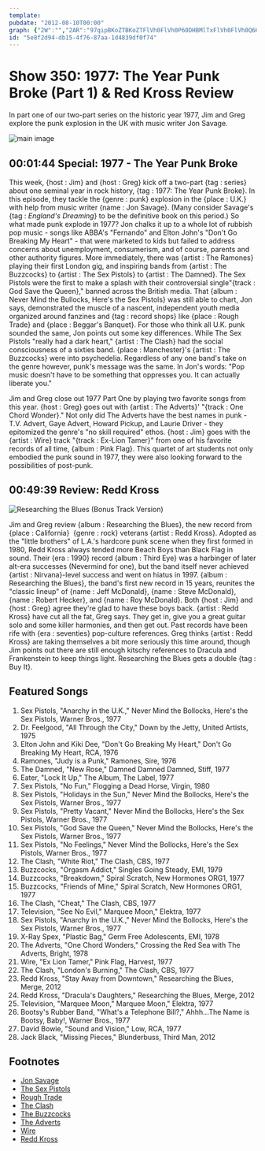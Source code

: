 ```yaml
---
template: 
pubdate: "2012-08-10T00:00"
graph: {"2W":"","2AR":"97qipBKoZTBKoZTFlVh0FlVh0P60DHBMlTxFlVh0FlVh0Q6HUEBJUJRFlVh0FlVh0OyCbyBKRg8FlVh097qipX6cfd97qipBHm1G"}
id: "5e8f2d94-db15-4f76-87aa-1d4839df0f74"
---
```






# Show 350: 1977: The Year Punk Broke (Part 1) & Red Kross Review

In part one of our two-part series on the historic year 1977, Jim and Greg explore the punk explosion in the UK with music writer Jon Savage.

![main image](https://static.soundopinions.org/images/2012/1977_part1.jpg)



## 00:01:44 Special: 1977 - The Year Punk Broke

This week, {host : Jim} and {host : Greg} kick off a two-part {tag : series} about one seminal year in rock history, {tag : 1977: The Year Punk Broke}. In this episode, they tackle the {genre : punk} explosion in the {place : U.K.} with help from music writer {name : Jon Savage}. (Many consider Savage's {tag : *England's Dreaming*} to be the definitive book on this period.) So what made punk explode in 1977? Jon chalks it up to a whole lot of rubbish pop music - songs like ABBA's "Fernando" and Elton John's "Don't Go Breaking My Heart" - that were marketed to kids but failed to address concerns about unemployment, consumerism, and of course, parents and other authority figures. More immediately, there was {artist : The Ramones} playing their first London gig, and inspiring bands from {artist : The Buzzcocks} to {artist : The Sex Pistols} to {artist : The Damned}. The Sex Pistols were the first to make a splash with their controversial single"{track : God Save the Queen}," banned across the British media. That {album : Never Mind the Bullocks, Here's the Sex Pistols} was still able to chart, Jon says, demonstrated the muscle of a nascent, independent youth media organized around fanzines and {tag : record shops} like {place : Rough Trade} and {place : Beggar's Banquet}. For those who think all U.K. punk sounded the same, Jon points out some key differences. While The Sex Pistols "really had a dark heart," {artist : The Clash} had the social consciousness of a sixties band. {place : Manchester}'s {artist : The Buzzcocks} were into psychedelia. Regardless of any one band's take on the genre however, punk's message was the same. In Jon's words: "Pop music doesn't have to be something that oppresses you. It can actually liberate you."

Jim and Greg close out 1977 Part One by playing two favorite songs from this year. {host : Greg} goes out with {artist : The Adverts}' "{track : One Chord Wonder}." Not only did The Adverts have the best names in punk - T.V. Advert, Gaye Advert, Howard Pickup, and Laurie Driver - they epitomized the genre's "no skill required" ethos. {host : Jim} goes with the {artist : Wire} track "{track : Ex-Lion Tamer}" from one of his favorite records of all time, {album : Pink Flag}. This quartet of art students not only embodied the punk sound in 1977, they were also looking forward to the possibilities of post-punk.



## 00:49:39 Review: Redd Kross

![Researching the Blues (Bonus Track Version)](https://static.soundopinions.org/assets/350/2AR0.jpg)

Jim and Greg review {album : Researching the Blues}, the new record from {place : California}  {genre : rock} veterans {artist : Redd Kross}. Adopted as the "little brothers" of L.A.'s hardcore punk scene when they first formed in 1980, Redd Kross always tended more Beach Boys than Black Flag in sound. Their {era : 1990} record {album : Third Eye} was a harbinger of later alt-era successes (Nevermind for one), but the band itself never achieved {artist : Nirvana}-level success and went on hiatus in 1997. {album : Researching the Blues}, the band's first new record in 15 years, reunites the "classic lineup" of {name : Jeff McDonald}, {name : Steve McDonald}, {name : Robert Hecker}, and {name : Roy McDonald}. Both {host : Jim} and {host : Greg} agree they're glad to have these boys back. {artist : Redd Kross} have cut all the fat, Greg says. They get in, give you a great guitar solo and some killer harmonies, and then get out. Past records have been rife with {era : seventies} pop-culture references. Greg thinks {artist : Redd Kross} are taking themselves a bit more seriously this time around, though Jim points out there are still enough kitschy references to Dracula and Frankenstein to keep things light. Researching the Blues gets a double {tag : Buy It}.



## Featured Songs

1. Sex Pistols, "Anarchy in the U.K.," Never Mind the Bollocks, Here's the Sex Pistols, Warner Bros., 1977
2. Dr. Feelgood, "All Through the City," Down by the Jetty, United Artists, 1975
3. Elton John and Kiki Dee, "Don't Go Breaking My Heart," Don't Go Breaking My Heart, RCA, 1976
4. Ramones, "Judy is a Punk," Ramones, Sire, 1976
5. The Damned, "New Rose," Damned Damned Damned, Stiff, 1977
6. Eater, "Lock It Up," The Album, The Label, 1977
7. Sex Pistols, "No Fun," Flogging a Dead Horse, Virgin, 1980
8. Sex Pistols, "Holidays in the Sun," Never Mind the Bollocks, Here's the Sex Pistols, Warner Bros., 1977
9. Sex Pistols, "Pretty Vacant," Never Mind the Bollocks, Here's the Sex Pistols, Warner Bros., 1977
10. Sex Pistols, "God Save the Queen," Never Mind the Bollocks, Here's the Sex Pistols, Warner Bros., 1977
11. Sex Pistols, "No Feelings," Never Mind the Bollocks, Here's the Sex Pistols, Warner Bros., 1977
12. The Clash, "White Riot," The Clash, CBS, 1977
13. Buzzcocks, "Orgasm Addict," Singles Going Steady, EMI, 1979
14. Buzzcocks, "Breakdown," Spiral Scratch, New Hormones ORG1, 1977
15. Buzzcocks, "Friends of Mine," Spiral Scratch, New Hormones ORG1, 1977
16. The Clash, "Cheat," The Clash, CBS, 1977
17. Television, "See No Evil," Marquee Moon," Elektra, 1977
18. Sex Pistols, "Anarchy in the U.K.," Never Mind the Bollocks, Here's the Sex Pistols, Warner Bros., 1977
19. X-Ray Spex, "Plastic Bag," Germ Free Adolescents, EMI, 1978
20. The Adverts, "One Chord Wonders," Crossing the Red Sea with The Adverts, Bright, 1978
21. Wire, "Ex Lion Tamer," Pink Flag, Harvest, 1977
22. The Clash, "London's Burning," The Clash, CBS, 1977
23. Redd Kross, "Stay Away from Downtown," Researching the Blues, Merge, 2012
24. Redd Kross, "Dracula's Daughters," Researching the Blues, Merge, 2012
25. Television, "Marquee Moon," Marquee Moon," Elektra, 1977
26. Bootsy's Rubber Band, "What's a Telephone Bill?," Ahhh...The Name is Bootsy, Baby!, Warner Bros., 1977
27. David Bowie, "Sound and Vision," Low, RCA, 1977
28. Jack Black, "Missing Pieces," Blunderbuss, Third Man, 2012



## Footnotes

- [Jon Savage](http://www.theguardian.com/profile/jonsavage)
- [The Sex Pistols](http://www.sex-pistols.net/)
- [Rough Trade](http://www.roughtrade.com/)
- [The Clash](http://www.theclash.com/)
- [The Buzzcocks](http://www.buzzcocks.com/site/index.html)
- [The Adverts](http://www.allmusic.com/artist/the-adverts-mn0000753617)
- [Wire](http://www.allmusic.com/artist/wire-mn0000672910)
- [Redd Kross](http://reddkross.com/)
